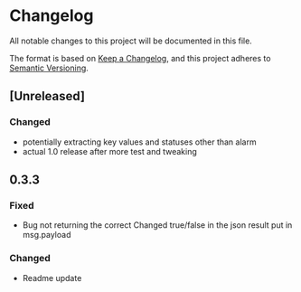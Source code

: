 # Changelog
All notable changes to this project will be documented in this file.

The format is based on [Keep a Changelog](https://keepachangelog.com/en/1.0.0/),
and this project adheres to [Semantic Versioning](https://semver.org/spec/v2.0.0.html).

## [Unreleased]
### Changed
- potentially extracting key values and statuses other than alarm
- actual 1.0 release after more test and tweaking

## 0.3.3
### Fixed
- Bug not returning the correct Changed true/false in the json result put in msg.payload

### Changed
- Readme update


